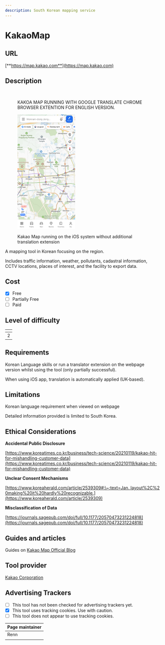 ```yaml
---
description: South Korean mapping service
---
```


# KakaoMap

## URL

[**https://map.kakao.com**](https://map.kakao.com)

## Description

<figure><img src=".gitbook/assets/Kakao.JPG" alt=""><figcaption><p>KAKOA MAP RUNNING WITH GOOGLE TRANSLATE CHROME BROWSER EXTENTION FOR ENGLISH VERSION.</p></figcaption></figure>

<figure><img src=".gitbook/assets/IMG_6448.jpeg" alt="" width="188"><figcaption><p>Kakao Map running on the iOS system without additional translation extension</p></figcaption></figure>

A mapping tool in Korean focusing on the region.

Includes traffic information, weather, pollutants, cadastral information, CCTV locations, places of interest, and the facility to export data.

## Cost

* [x] Free
* [ ] Partially Free
* [ ] Paid

## Level of difficulty

<table><thead><tr><th data-type="rating" data-max="5"></th></tr></thead><tbody><tr><td>2</td></tr></tbody></table>

## Requirements

Korean Language skills or run a translator extension on the webpage version whilst using the tool (only partially successful).

When using iOS app, translation is automatically applied (UK-based).&#x20;

## Limitations

Korean language requirement when viewed on webpage

Detailed information provided is limited to South Korea.&#x20;

## Ethical Considerations

**Accidental Public Disclosure**&#x20;

[https://www.koreatimes.co.kr/business/tech-science/20210119/kakao-hit-for-mishandling-customer-data](https://www.koreatimes.co.kr/business/tech-science/20210119/kakao-hit-for-mishandling-customer-data)

**Unclear Consent Mechanisms**&#x20;

[https://www.koreaherald.com/article/2539309#:\~:text=Jan.,layout%2C%20making%20it%20hardly%20recognizable.](https://www.koreaherald.com/article/2539309)

**Misclassification of Data**

[https://journals.sagepub.com/doi/full/10.1177/20570473231224818](https://journals.sagepub.com/doi/full/10.1177/20570473231224818)

## Guides and articles

Guides on [Kakao Map Official Blog](https://kakaomap.tistory.com/category/%EC%B9%B4%EC%B9%B4%EC%98%A4%EB%A7%B5%20%EC%9D%B4%EC%9A%A9%EA%B0%80%EC%9D%B4%EB%93%9C)

## Tool provider

[Kakao Corporation](https://www.kakaocorp.com/page/)&#x20;

## Advertising Trackers

* [ ] This tool has not been checked for advertising trackers yet.
* [x] This tool uses tracking cookies. Use with caution.
* [ ] This tool does not appear to use tracking cookies.

| Page maintainer |
| --------------- |
| Renn            |
|                 |
